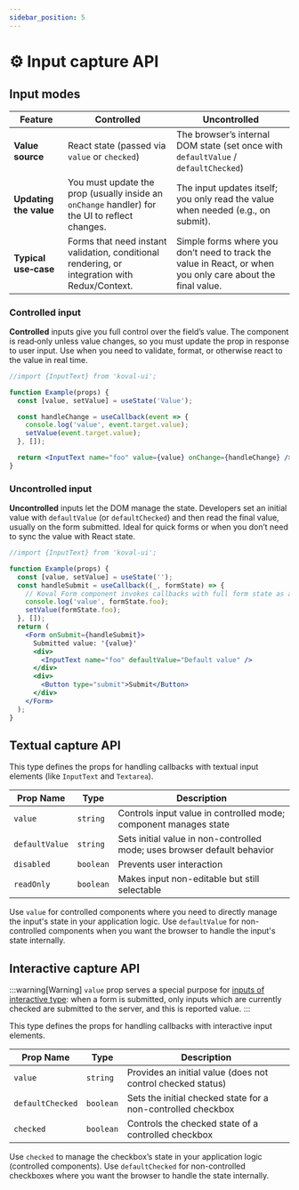 ```yaml
---
sidebar_position: 5
---
```



# ⚙️ Input capture API

## Input modes

| Feature                | Controlled                                                                                     | Uncontrolled                                                                                                |
|------------------------|------------------------------------------------------------------------------------------------|-------------------------------------------------------------------------------------------------------------|
| **Value source**       | React state (passed via `value` or `checked`)                                                  | The browser’s internal DOM state (set once with `defaultValue` / `defaultChecked`)                          |
| **Updating the value** | You must update the prop (usually inside an `onChange` handler) for the UI to reflect changes. | The input updates itself; you only read the value when needed (e.g., on submit).                            |
| **Typical use‑case**   | Forms that need instant validation, conditional rendering, or integration with Redux/Context.  | Simple forms where you don’t need to track the value in React, or when you only care about the final value. |

### Controlled input

**Controlled** inputs give you full control over the field’s value. The component is read‑only unless value changes, so you must update the prop in response to user input. Use when you need to validate, format, or otherwise react to the value in real time.

```jsx live
//import {InputText} from 'koval-ui';

function Example(props) {
  const [value, setValue] = useState('Value');

  const handleChange = useCallback(event => {
    console.log('value', event.target.value);
    setValue(event.target.value);
  }, []);

  return <InputText name="foo" value={value} onChange={handleChange} />;
}
```

### Uncontrolled input

**Uncontrolled** inputs let the DOM manage the state. Developers set an initial value with `defaultValue` (or `defaultChecked`) and then read the final value, usually on the form submitted. Ideal for quick forms or when you don’t need to sync the value with React state.

```jsx live
//import {InputText} from 'koval-ui';

function Example(props) {
  const [value, setValue] = useState('');
  const handleSubmit = useCallback((_, formState) => {
    // Koval Form component invokes callbacks with full form state as a second parameter
    console.log('value', formState.foo);
    setValue(formState.foo);
  }, []);
  return (
    <Form onSubmit={handleSubmit}>
      Submitted value: '{value}'
      <div>
        <InputText name="foo" defaultValue="Default value" />
      </div>
      <div>
        <Button type="submit">Submit</Button>
      </div>
    </Form>
  );
}
```

## Textual capture API

This type defines the props for handling callbacks with textual input elements
(like `InputText` and `Textarea`).

| Prop Name      | Type      | Description                                                              |
|----------------|-----------|--------------------------------------------------------------------------|
| `value`        | `string`  | Controls input value in controlled mode; component manages state         |
| `defaultValue` | `string`  | Sets initial value in non-controlled mode; uses browser default behavior |
| `disabled`     | `boolean` | Prevents user interaction                                                |
| `readOnly`     | `boolean` | Makes input non-editable but still selectable                            |

Use `value` for controlled components where you need to directly manage the input's state in your application logic. Use `defaultValue` for non-controlled components when you want the browser to handle the input's state internally.

## Interactive capture API

:::warning[Warning]
`value` prop serves a special purpose for [inputs of interactive
type](https://developer.mozilla.org/en-US/docs/Web/HTML/Element/input/checkbox#additional_attributes):
when a form is submitted, only inputs which are currently checked are submitted to the server,
and this is reported value.
:::

This type defines the props for handling callbacks with interactive input elements.

| Prop Name        | Type      | Description                                                  |
|------------------|-----------|--------------------------------------------------------------|
| `value`          | `string`  | Provides an initial value (does not control checked status)  |
| `defaultChecked` | `boolean` | Sets the initial checked state for a non-controlled checkbox |
| `checked`        | `boolean` | Controls the checked state of a controlled checkbox          |

Use `checked` to manage the checkbox’s state in your application logic (controlled components). Use `defaultChecked` for non-controlled checkboxes where you want the browser to handle the state internally.
